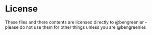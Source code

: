 # License

These files and there contents are licensed directly to @bengreenier - please do not use them for other things unless you are @bengreenier.
